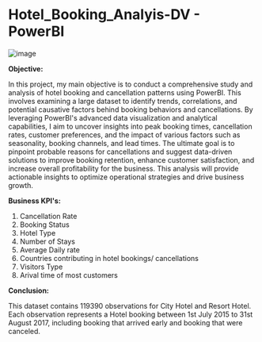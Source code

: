 # Hotel_Booking_Analyis-DV - PowerBI

![image](https://github.com/VishalSinhaRoy/Hotel-Booking-Analyis-DV-PowerBI/assets/162811130/7b9b8fa4-b7ff-4431-9e37-1ee4205b1429)

**Objective:**

In this project, my main objective is to conduct a comprehensive study and analysis of hotel booking and cancellation patterns using PowerBI. This involves examining a large dataset to identify trends, correlations, and potential causative factors behind booking behaviors and cancellations. By leveraging PowerBI's advanced data visualization and analytical capabilities, I aim to uncover insights into peak booking times, cancellation rates, customer preferences, and the impact of various factors such as seasonality, booking channels, and lead times. The ultimate goal is to pinpoint probable reasons for cancellations and suggest data-driven solutions to improve booking retention, enhance customer satisfaction, and increase overall profitability for the business. This analysis will provide actionable insights to optimize operational strategies and drive business growth.

**Business KPI's:**

1. Cancellation Rate
2. Booking Status
3. Hotel Type
4. Number of Stays
5. Average Daily rate
6. Countries contributing in hotel bookings/ cancellations
7. Visitors Type
8. Arival time of most customers

**Conclusion:**

This dataset contains 119390 observations for City Hotel and Resort Hotel. Each observation represents a Hotel booking between 1st July 2015 to 31st August 2017, including booking that arrived early and booking that were canceled.
